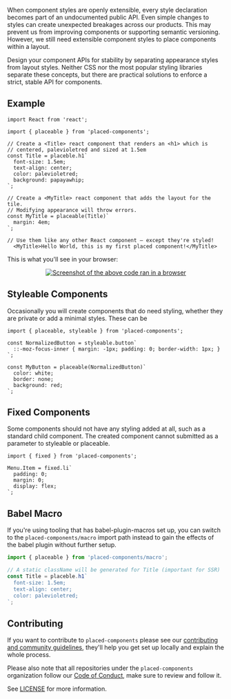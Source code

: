 When component styles are openly extensible, every style declaration becomes part of an undocumented public API. Even simple changes to styles can create unexpected breakages across our products. This may prevent us from improving components or supporting semantic versioning. However, we still need extensible component styles to place components within a layout.

Design your component APIs for stability by separating appearance styles from layout styles. Neither CSS nor the most popular styling libraries separate these concepts, but there are practical solutions to enforce a strict, stable API for components.

## Example

```JSX
import React from 'react';

import { placeable } from 'placed-components';

// Create a <Title> react component that renders an <h1> which is
// centered, palevioletred and sized at 1.5em
const Title = placeble.h1`
  font-size: 1.5em;
  text-align: center;
  color: palevioletred;
  background: papayawhip;
`;

// Create a <MyTitle> react component that adds the layout for the tile.
// Modifying appearance will throw errors.
const MyTitle = placeable(Title)`
  margin: 4em;
`;

// Use them like any other React component – except they're styled!
  <MyTitle>Hello World, this is my first placed component!</MyTitle>
```

This is what you'll see in your browser:

<div align="center">
  <a href="https://placed-components.com">
    <img alt="Screenshot of the above code ran in a browser" src="http://i.imgur.com/wUJpcjY.jpg" />
  </a>
</div>

## Styleable Components

Occasionally you will create components that do need styling, whether they
are private or add a minimal styles. These can be

```JSX
import { placeable, styleable } from 'placed-components';

const NormalizedButton = styleable.button`
  ::-moz-focus-inner { margin: -1px; padding: 0; border-width: 1px; }
`;

const MyButton = placeable(NormalizedButton)`
  color: white;
  border: none;
  background: red;
`;

```

## Fixed Components

Some components should not have any styling added at all, such as a standard
child component. The created component cannot submitted as a parameter to
styleable or placeable.

```JSX
import { fixed } from 'placed-components';

Menu.Item = fixed.li`
  padding: 0;
  margin: 0;
  display: flex;
`;
```

## Babel Macro

If you're using tooling that has babel-plugin-macros set up, you can switch to the `placed-components/macro` import path instead to gain the effects of the babel plugin without further setup.

```js
import { placeable } from 'placed-components/macro';

// A static className will be generated for Title (important for SSR)
const Title = placeble.h1`
  font-size: 1.5em;
  text-align: center;
  color: palevioletred;
`;
```

## Contributing

If you want to contribute to `placed-components` please see our [contributing and community guidelines](./CONTRIBUTING.md), they'll help you get set up locally and explain the whole process.

Please also note that all repositories under the `placed-components` organization follow our [Code of Conduct](./CODE_OF_CONDUCT.md), make sure to review and follow it.

See [LICENSE](./LICENSE) for more information.
